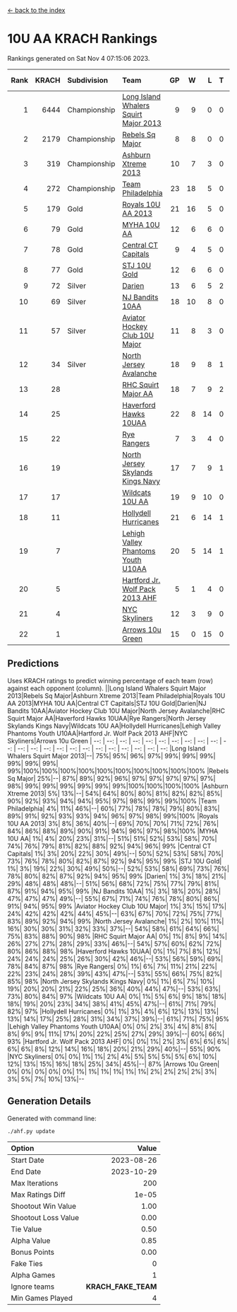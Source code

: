 [<- back to the index](readme.md)
# 10U AA KRACH Rankings
Rankings generated on Sat Nov  4 07:15:06 2023.

Rank|KRACH|Subdivision|Team|GP|W|L|T|OTW|OTL|SoS|Exp Wins|Win Diff
---:|---:|:---|:---|---:|---:|---:|---:|---:|---:|---:|---:|---:
1|6444|Championship|[Long Island Whalers Squirt Major 2013](https://gamesheetstats.com/seasons/3659/teams/140229/schedule)|9|9|0|0|0|0|105|9.8|-0.0
2|2179|Championship|[Rebels Sq Major](https://gamesheetstats.com/seasons/3659/teams/140243/schedule)|8|8|0|0|0|0|38|8.8|-0.0
3|319|Championship|[Ashburn Xtreme 2013](https://gamesheetstats.com/seasons/3659/teams/140230/schedule)|10|7|3|0|0|0|687|7.9|0.0
4|272|Championship|[Team Philadelphia](https://gamesheetstats.com/seasons/3659/teams/140238/schedule)|23|18|5|0|0|1|340|18.9|0.0
5|179|Gold|[Royals 10U AA 2013](https://gamesheetstats.com/seasons/3659/teams/140237/schedule)|21|16|5|0|1|1|358|16.9|0.0
6|79|Gold|[MYHA 10U AA](https://gamesheetstats.com/seasons/3659/teams/140235/schedule)|12|6|6|0|0|0|731|6.9|0.0
7|78|Gold|[Central CT Capitals](https://gamesheetstats.com/seasons/3659/teams/140231/schedule)|9|4|5|0|0|0|942|4.9|0.0
8|77|Gold|[STJ 10U Gold](https://gamesheetstats.com/seasons/3659/teams/140234/schedule)|12|6|6|0|2|1|126|6.9|0.0
9|72|Silver|[Darien](https://gamesheetstats.com/seasons/3659/teams/140245/schedule)|13|6|5|2|0|0|361|7.9|0.0
10|69|Silver|[NJ Bandits 10AA](https://gamesheetstats.com/seasons/3659/teams/140232/schedule)|18|10|8|0|0|1|415|10.9|0.0
11|57|Silver|[Aviator Hockey Club 10U Major](https://gamesheetstats.com/seasons/3659/teams/140244/schedule)|11|8|3|0|0|0|26|8.9|0.0
12|34|Silver|[North Jersey Avalanche](https://gamesheetstats.com/seasons/3659/teams/140249/schedule)|18|9|8|1|0|0|61|10.4|0.0
13|28||[RHC Squirt Major AA](https://gamesheetstats.com/seasons/3659/teams/140241/schedule)|18|7|9|2|1|0|405|8.9|0.0
14|25||[Haverford Hawks 10UAA](https://gamesheetstats.com/seasons/3659/teams/140236/schedule)|22|8|14|0|0|0|187|8.9|0.0
15|22||[Rye Rangers](https://gamesheetstats.com/seasons/3659/teams/140242/schedule)|7|3|4|0|0|0|73|3.9|0.0
16|19||[North Jersey Skylands Kings Navy](https://gamesheetstats.com/seasons/3659/teams/140247/schedule)|17|7|9|1|0|1|46|8.4|0.0
17|17||[Wildcats 10U AA](https://gamesheetstats.com/seasons/3659/teams/140250/schedule)|19|9|10|0|1|0|46|9.9|0.0
18|11||[Hollydell Hurricanes](https://gamesheetstats.com/seasons/3659/teams/140240/schedule)|21|6|14|1|0|0|453|7.4|0.0
19|7||[Lehigh Valley Phantoms Youth U10AA](https://gamesheetstats.com/seasons/3659/teams/140239/schedule)|20|5|14|1|0|0|354|6.4|0.0
20|5||[Hartford Jr. Wolf Pack 2013 AHF](https://gamesheetstats.com/seasons/3659/teams/140246/schedule)|5|1|4|0|0|0|385|1.9|0.0
21|4||[NYC Skyliners](https://gamesheetstats.com/seasons/3659/teams/140252/schedule)|12|3|9|0|0|0|32|3.9|0.0
22|1||[Arrows 10u Green](https://gamesheetstats.com/seasons/3659/teams/140251/schedule)|15|0|15|0|0|0|162|0.9|0.0

## Predictions
Uses KRACH ratings to predict winning percentage of each team (row) against each opponent (column).
||Long Island Whalers Squirt Major 2013|Rebels Sq Major|Ashburn Xtreme 2013|Team Philadelphia|Royals 10U AA 2013|MYHA 10U AA|Central CT Capitals|STJ 10U Gold|Darien|NJ Bandits 10AA|Aviator Hockey Club 10U Major|North Jersey Avalanche|RHC Squirt Major AA|Haverford Hawks 10UAA|Rye Rangers|North Jersey Skylands Kings Navy|Wildcats 10U AA|Hollydell Hurricanes|Lehigh Valley Phantoms Youth U10AA|Hartford Jr. Wolf Pack 2013 AHF|NYC Skyliners|Arrows 10u Green
| --: | --: | --: | --: | --: | --: | --: | --: | --: | --: | --: | --: | --: | --: | --: | --: | --: | --: | --: | --: | --: | --: | --: 
|Long Island Whalers Squirt Major 2013|--| 75%| 95%| 96%| 97%| 99%| 99%| 99%| 99%| 99%| 99%| 99%|100%|100%|100%|100%|100%|100%|100%|100%|100%|100%
|Rebels Sq Major| 25%|--| 87%| 89%| 92%| 96%| 97%| 97%| 97%| 97%| 97%| 98%| 99%| 99%| 99%| 99%| 99%| 99%|100%|100%|100%|100%
|Ashburn Xtreme 2013|  5%| 13%|--| 54%| 64%| 80%| 80%| 81%| 82%| 82%| 85%| 90%| 92%| 93%| 94%| 94%| 95%| 97%| 98%| 99%| 99%|100%
|Team Philadelphia|  4%| 11%| 46%|--| 60%| 77%| 78%| 78%| 79%| 80%| 83%| 89%| 91%| 92%| 93%| 93%| 94%| 96%| 97%| 98%| 99%|100%
|Royals 10U AA 2013|  3%|  8%| 36%| 40%|--| 69%| 70%| 70%| 71%| 72%| 76%| 84%| 86%| 88%| 89%| 90%| 91%| 94%| 96%| 97%| 98%|100%
|MYHA 10U AA|  1%|  4%| 20%| 23%| 31%|--| 51%| 51%| 52%| 53%| 58%| 70%| 74%| 76%| 79%| 81%| 82%| 88%| 92%| 94%| 96%| 99%
|Central CT Capitals|  1%|  3%| 20%| 22%| 30%| 49%|--| 50%| 52%| 53%| 58%| 70%| 73%| 76%| 78%| 80%| 82%| 87%| 92%| 94%| 95%| 99%
|STJ 10U Gold|  1%|  3%| 19%| 22%| 30%| 49%| 50%|--| 52%| 53%| 58%| 69%| 73%| 76%| 78%| 80%| 82%| 87%| 92%| 94%| 95%| 99%
|Darien|  1%|  3%| 18%| 21%| 29%| 48%| 48%| 48%|--| 51%| 56%| 68%| 72%| 75%| 77%| 79%| 81%| 87%| 91%| 94%| 95%| 99%
|NJ Bandits 10AA|  1%|  3%| 18%| 20%| 28%| 47%| 47%| 47%| 49%|--| 55%| 67%| 71%| 74%| 76%| 78%| 80%| 86%| 91%| 94%| 95%| 99%
|Aviator Hockey Club 10U Major|  1%|  3%| 15%| 17%| 24%| 42%| 42%| 42%| 44%| 45%|--| 63%| 67%| 70%| 72%| 75%| 77%| 83%| 89%| 92%| 94%| 99%
|North Jersey Avalanche|  1%|  2%| 10%| 11%| 16%| 30%| 30%| 31%| 32%| 33%| 37%|--| 54%| 58%| 61%| 64%| 66%| 75%| 83%| 88%| 90%| 98%
|RHC Squirt Major AA|  0%|  1%|  8%|  9%| 14%| 26%| 27%| 27%| 28%| 29%| 33%| 46%|--| 54%| 57%| 60%| 62%| 72%| 80%| 86%| 88%| 98%
|Haverford Hawks 10UAA|  0%|  1%|  7%|  8%| 12%| 24%| 24%| 24%| 25%| 26%| 30%| 42%| 46%|--| 53%| 56%| 59%| 69%| 78%| 84%| 87%| 98%
|Rye Rangers|  0%|  1%|  6%|  7%| 11%| 21%| 22%| 22%| 23%| 24%| 28%| 39%| 43%| 47%|--| 53%| 55%| 66%| 75%| 82%| 85%| 98%
|North Jersey Skylands Kings Navy|  0%|  1%|  6%|  7%| 10%| 19%| 20%| 20%| 21%| 22%| 25%| 36%| 40%| 44%| 47%|--| 53%| 63%| 73%| 80%| 84%| 97%
|Wildcats 10U AA|  0%|  1%|  5%|  6%|  9%| 18%| 18%| 18%| 19%| 20%| 23%| 34%| 38%| 41%| 45%| 47%|--| 61%| 71%| 79%| 82%| 97%
|Hollydell Hurricanes|  0%|  1%|  3%|  4%|  6%| 12%| 13%| 13%| 13%| 14%| 17%| 25%| 28%| 31%| 34%| 37%| 39%|--| 61%| 71%| 75%| 95%
|Lehigh Valley Phantoms Youth U10AA|  0%|  0%|  2%|  3%|  4%|  8%|  8%|  8%|  9%|  9%| 11%| 17%| 20%| 22%| 25%| 27%| 29%| 39%|--| 60%| 66%| 93%
|Hartford Jr. Wolf Pack 2013 AHF|  0%|  0%|  1%|  2%|  3%|  6%|  6%|  6%|  6%|  6%|  8%| 12%| 14%| 16%| 18%| 20%| 21%| 29%| 40%|--| 55%| 90%
|NYC Skyliners|  0%|  0%|  1%|  1%|  2%|  4%|  5%|  5%|  5%|  5%|  6%| 10%| 12%| 13%| 15%| 16%| 18%| 25%| 34%| 45%|--| 87%
|Arrows 10u Green|  0%|  0%|  0%|  0%|  0%|  1%|  1%|  1%|  1%|  1%|  1%|  2%|  2%|  2%|  2%|  3%|  3%|  5%|  7%| 10%| 13%|--

## Generation Details

Generated with command line:
```
./ahf.py update
```

| Option | Value |
| :----- | ----: |
| Start Date | 2023-08-26 |
| End Date | 2023-10-29 |
| Max Iterations | 200 |
| Max Ratings Diff | 1e-05 |
| Shootout Win Value | 1.00 |
| Shootout Loss Value | 0.00 |
| Tie Value | 0.50 |
| Alpha Value | 0.85 |
| Bonus Points | 0.00 |
| Fake Ties | 0 |
| Alpha Games | 1 |
| Ignore teams | __KRACH_FAKE_TEAM__ |
| Min Games Played | 4 |

